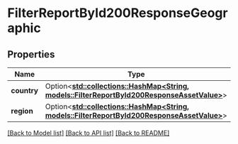 # FilterReportById200ResponseGeographic

## Properties

Name | Type | Description | Notes
------------ | ------------- | ------------- | -------------
**country** | Option<[**std::collections::HashMap<String, models::FilterReportById200ResponseAssetValue>**](FilterReportByID_200_response_asset_value.md)> |  | [optional]
**region** | Option<[**std::collections::HashMap<String, models::FilterReportById200ResponseAssetValue>**](FilterReportByID_200_response_asset_value.md)> |  | [optional]

[[Back to Model list]](../README.md#documentation-for-models) [[Back to API list]](../README.md#documentation-for-api-endpoints) [[Back to README]](../README.md)


